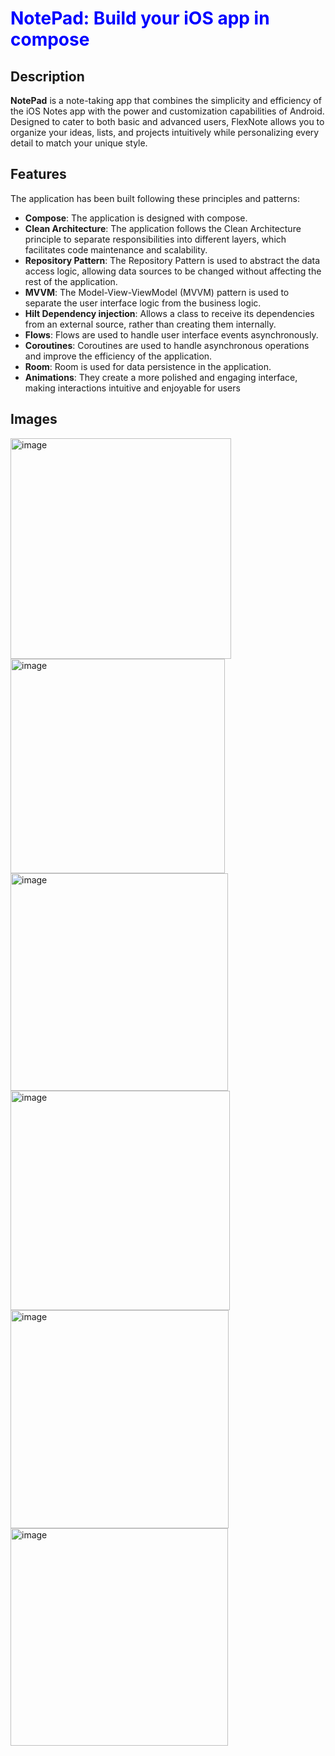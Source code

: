 # <span style="color:blue">NotePad: Build your iOS app in compose</span>

## Description

**NotePad** is a note-taking app that combines the simplicity and efficiency of the iOS Notes app with the power and customization capabilities of Android. Designed to cater to both basic and advanced users, FlexNote allows you to organize your ideas, lists, and projects intuitively while personalizing every detail to match your unique style.

## Features

The application has been built following these principles and patterns:

- **Compose**: The application is designed with compose.
- **Clean Architecture**: The application follows the Clean Architecture principle to separate responsibilities into different layers, which facilitates code maintenance and scalability.
- **Repository Pattern**: The Repository Pattern is used to abstract the data access logic, allowing data sources to be changed without affecting the rest of the application.
- **MVVM**: The Model-View-ViewModel (MVVM) pattern is used to separate the user interface logic from the business logic.
- **Hilt Dependency injection**: Allows a class to receive its dependencies from an external source, rather than creating them internally. 
- **Flows**: Flows are used to handle user interface events asynchronously.
- **Coroutines**: Coroutines are used to handle asynchronous operations and improve the efficiency of the application.
- **Room**: Room is used for data persistence in the application.
- **Animations**: They create a more polished and engaging interface, making interactions intuitive and enjoyable for users

## Images
<img width="353" alt="image" src="https://github.com/user-attachments/assets/97bb4eb8-72e5-4e60-a0dc-bc7528b9bbec" />
<img width="343" alt="image" src="https://github.com/user-attachments/assets/13754105-2174-424f-9d33-656d70fe26a9" />
<img width="348" alt="image" src="https://github.com/user-attachments/assets/f39d02b9-faa0-4eb8-8ab9-8a0a66d271bd" />
<img width="351" alt="image" src="https://github.com/user-attachments/assets/208d3117-ea36-43ce-9a0b-b3e155f55ed3" />
<img width="349" alt="image" src="https://github.com/user-attachments/assets/fa81ef08-3321-416e-a2ca-de9336838215" />
<img width="348" alt="image" src="https://github.com/user-attachments/assets/93d688ea-0894-4ca7-944a-cb5a9ba48f55" />








